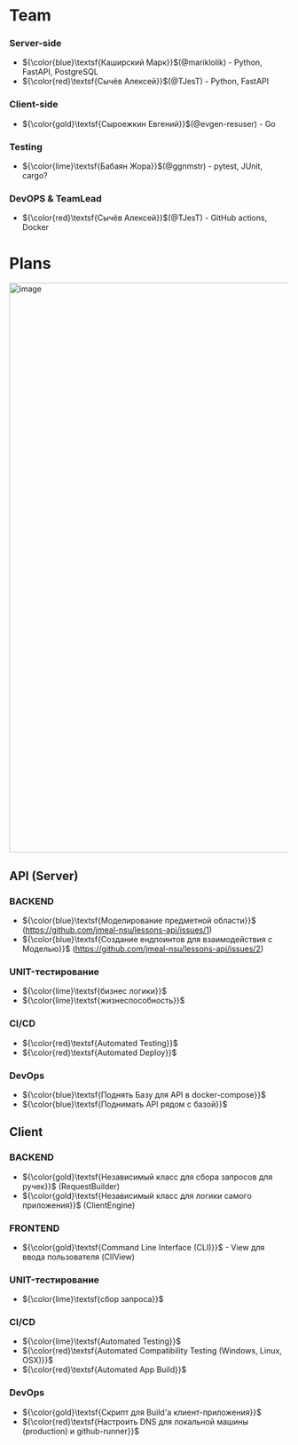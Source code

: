 # Team
### Server-side
- ${\color{blue}\textsf{Каширский Марк}}$(@mariklolik) - Python, FastAPI, PostgreSQL
- ${\color{red}\textsf{Сычёв Алексей}}$(@TJesT) - Python, FastAPI

### Client-side
- ${\color{gold}\textsf{Сыроежкин Евгений}}$(@evgen-resuser) - Go

### Testing
- ${\color{lime}\textsf{Бабаян Жора}}$(@ggnmstr) - pytest, JUnit, cargo?

### DevOPS & TeamLead
- ${\color{red}\textsf{Сычёв Алексей}}$(@TJesT) - GitHub actions, Docker

# Plans

<img width="1026" alt="image" src="https://github.com/jmeal-nsu/.github/assets/42508019/bf2832ef-4fd3-4793-a2ca-0ac4c12163af">

## API (Server)
### BACKEND
- ${\color{blue}\textsf{Моделирование предметной области}}$ (https://github.com/jmeal-nsu/lessons-api/issues/1)
- ${\color{blue}\textsf{Создание ендпоинтов для взаимодействия с Моделью}}$ (https://github.com/jmeal-nsu/lessons-api/issues/2)

### UNIT-тестирование
- ${\color{lime}\textsf{бизнес логики}}$
- ${\color{lime}\textsf{жизнеспособность}}$

### CI/CD
- ${\color{red}\textsf{Automated Testing}}$
- ${\color{red}\textsf{Automated Deploy}}$

### DevOps
- ${\color{blue}\textsf{Поднять Базу для API в docker-compose}}$
- ${\color{blue}\textsf{Поднимать API рядом с базой}}$

## Client
### BACKEND
- ${\color{gold}\textsf{Независимый класс для сбора запросов для ручек}}$ (RequestBuilder)
- ${\color{gold}\textsf{Независимый класс для логики самого приложения}}$ (ClientEngine)

### FRONTEND
- ${\color{gold}\textsf{Command Line Interface (CLI)}}$ - View для ввода пользователя (ClIView)

### UNIT-тестирование
- ${\color{lime}\textsf{сбор запроса}}$

### CI/CD
- ${\color{lime}\textsf{Automated Testing}}$
- ${\color{red}\textsf{Automated Compatibility Testing (Windows, Linux, OSX)}}$
- ${\color{red}\textsf{Automated App Build}}$

### DevOps
- ${\color{gold}\textsf{Скрипт для Build'а клиент-приложения}}$
- ${\color{red}\textsf{Настроить DNS для локальной машины (production) и github-runner}}$
